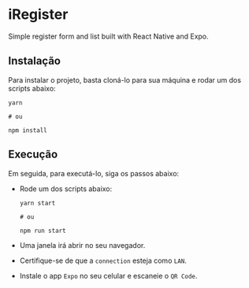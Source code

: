 # iRegister
 Simple register form and list built with React Native and Expo.

## Instalação

Para instalar o projeto, basta cloná-lo para sua máquina e rodar um dos scripts abaixo:

```
yarn

# ou

npm install
```

## Execução

Em seguida, para executá-lo, siga os passos abaixo: 

 - Rode um dos scripts abaixo:

    ```
    yarn start

    # ou

    npm run start
    ```

- Uma janela irá abrir no seu navegador.

- Certifique-se de que a `connection` esteja como `LAN`.

- Instale o app `Expo` no seu celular e escaneie o `QR Code`.



